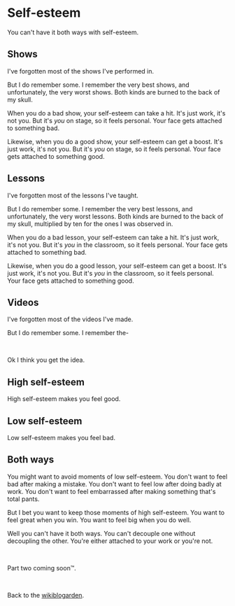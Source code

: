 # Self-esteem

You can't have it both ways with self-esteem.

## Shows

I've forgotten most of the shows I've performed in.

But I do remember some. I remember the very best shows, and unfortunately, the very worst shows. Both kinds are burned to the back of my skull.

When you do a bad show, your self-esteem can take a hit. It's just work, it's not you. But it's *you* on stage, so it feels personal. Your face gets attached to something bad.

Likewise, when you do a good show, your self-esteem can get a boost. It's just work, it's not you. But it's *you* on stage, so it feels personal. Your face gets attached to something good.

## Lessons

I've forgotten most of the lessons I've taught.

But I do remember some. I remember the very best lessons, and unfortunately, the very worst lessons. Both kinds are burned to the back of my skull, multiplied by ten for the ones I was observed in.

When you do a bad lesson, your self-esteem can take a hit. It's just work, it's not you. But it's *you* in the classroom, so it feels personal. Your face gets attached to something bad.

Likewise, when you do a good lesson, your self-esteem can get a boost. It's just work, it's not you. But it's *you* in the classroom, so it feels personal. Your face gets attached to something good.

## Videos

I've forgotten most of the videos I've made.

But I do remember some. I remember the-

<br>

Ok I think you get the idea.

## High self-esteem

High self-esteem makes you feel good.

## Low self-esteem

Low self-esteem makes you feel bad.

## Both ways

You might want to avoid moments of low self-esteem. You don't want to feel bad after making a mistake. You don't want to feel low after doing badly at work. You don't want to feel embarrassed after making something that's total pants.

But I bet you want to keep those moments of high self-esteem. You want to feel great when you win. You want to feel big when you do well.

Well you can't have it both ways. You can't decouple one without decoupling the other. You're either attached to your work or you're not.

<br>

Part two coming soon™️.

<br>

Back to the [wikiblogarden](/wikiblogarden).

